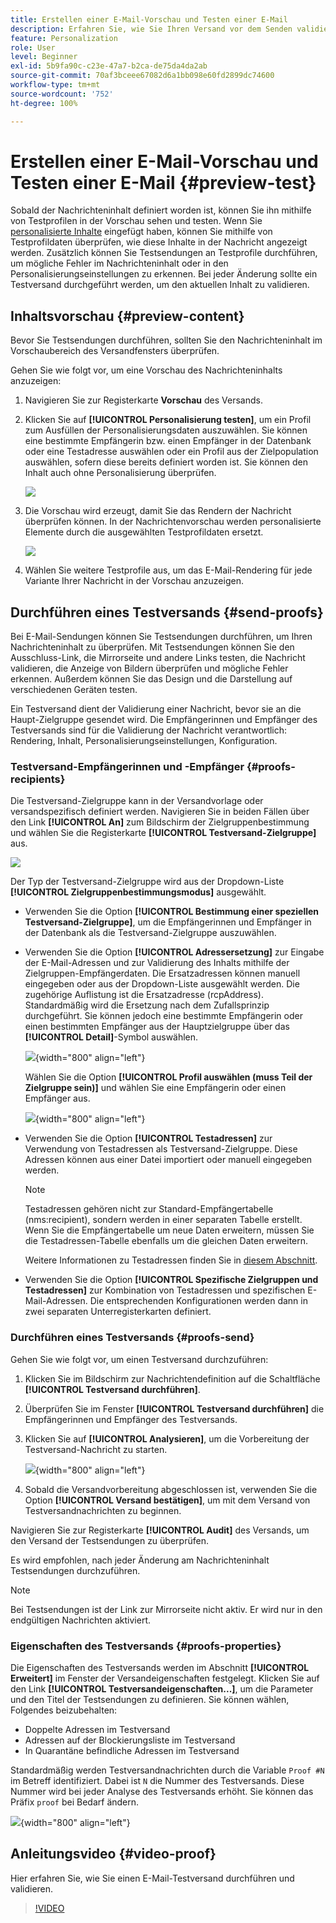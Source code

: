 ```yaml
---
title: Erstellen einer E-Mail-Vorschau und Testen einer E-Mail
description: Erfahren Sie, wie Sie Ihren Versand vor dem Senden validieren
feature: Personalization
role: User
level: Beginner
exl-id: 5b9fa90c-c23e-47a7-b2ca-de75da4da2ab
source-git-commit: 70af3bceee67082d6a1bb098e60fd2899dc74600
workflow-type: tm+mt
source-wordcount: '752'
ht-degree: 100%

---
```


# Erstellen einer E-Mail-Vorschau und Testen einer E-Mail {#preview-test}

Sobald der Nachrichteninhalt definiert worden ist, können Sie ihn mithilfe von Testprofilen in der Vorschau sehen und testen. Wenn Sie [personalisierte Inhalte](personalize.md) eingefügt haben, können Sie mithilfe von Testprofildaten überprüfen, wie diese Inhalte in der Nachricht angezeigt werden. Zusätzlich können Sie Testsendungen an Testprofile durchführen, um mögliche Fehler im Nachrichteninhalt oder in den Personalisierungseinstellungen zu erkennen. Bei jeder Änderung sollte ein Testversand durchgeführt werden, um den aktuellen Inhalt zu validieren.

## Inhaltsvorschau {#preview-content}

Bevor Sie Testsendungen durchführen, sollten Sie den Nachrichteninhalt im Vorschaubereich des Versandfensters überprüfen.

Gehen Sie wie folgt vor, um eine Vorschau des Nachrichteninhalts anzuzeigen:

1. Navigieren Sie zur Registerkarte **Vorschau** des Versands.
1. Klicken Sie auf **[!UICONTROL Personalisierung testen]**, um ein Profil zum Ausfüllen der Personalisierungsdaten auszuwählen. Sie können eine bestimmte Empfängerin bzw. einen Empfänger in der Datenbank oder eine Testadresse auswählen oder ein Profil aus der Zielpopulation auswählen, sofern diese bereits definiert worden ist. Sie können den Inhalt auch ohne Personalisierung überprüfen.

   ![](assets/test-personalization.png)

1. Die Vorschau wird erzeugt, damit Sie das Rendern der Nachricht überprüfen können. In der Nachrichtenvorschau werden personalisierte Elemente durch die ausgewählten Testprofildaten ersetzt.

   ![](assets/test-personalization-with-a-recipient.png)

1. Wählen Sie weitere Testprofile aus, um das E-Mail-Rendering für jede Variante Ihrer Nachricht in der Vorschau anzuzeigen.

## Durchführen eines Testversands {#send-proofs}

Bei E-Mail-Sendungen können Sie Testsendungen durchführen, um Ihren Nachrichteninhalt zu überprüfen. Mit Testsendungen können Sie den Ausschluss-Link, die Mirrorseite und andere Links testen, die Nachricht validieren, die Anzeige von Bildern überprüfen und mögliche Fehler erkennen. Außerdem können Sie das Design und die Darstellung auf verschiedenen Geräten testen.

Ein Testversand dient der Validierung einer Nachricht, bevor sie an die Haupt-Zielgruppe gesendet wird. Die Empfängerinnen und Empfänger des Testversands sind für die Validierung der Nachricht verantwortlich: Rendering, Inhalt, Personalisierungseinstellungen, Konfiguration.

### Testversand-Empfängerinnen und -Empfänger {#proofs-recipients}

Die Testversand-Zielgruppe kann in der Versandvorlage oder versandspezifisch definiert werden. Navigieren Sie in beiden Fällen über den Link **[!UICONTROL An]** zum Bildschirm der Zielgruppenbestimmung und wählen Sie die Registerkarte **[!UICONTROL Testversand-Zielgruppe]** aus.

![](assets/target-of-proofs.png)

Der Typ der Testversand-Zielgruppe wird aus der Dropdown-Liste **[!UICONTROL Zielgruppenbestimmungsmodus]** ausgewählt.

* Verwenden Sie die Option **[!UICONTROL Bestimmung einer speziellen Testversand-Zielgruppe]**, um die Empfängerinnen und Empfänger in der Datenbank als die Testversand-Zielgruppe auszuwählen.
* Verwenden Sie die Option **[!UICONTROL Adressersetzung]** zur Eingabe der E-Mail-Adressen und zur Validierung des Inhalts mithilfe der Zielgruppen-Empfängerdaten. Die Ersatzadressen können manuell eingegeben oder aus der Dropdown-Liste ausgewählt werden. Die zugehörige Auflistung ist die Ersatzadresse (rcpAddress).
Standardmäßig wird die Ersetzung nach dem Zufallsprinzip durchgeführt. Sie können jedoch eine bestimmte Empfängerin oder einen bestimmten Empfänger aus der Hauptzielgruppe über das **[!UICONTROL Detail]**-Symbol auswählen.

  ![](assets/target-of-proofs-substitution-details.png){width="800" align="left"}

  Wählen Sie die Option **[!UICONTROL Profil auswählen (muss Teil der Zielgruppe sein)]** und wählen Sie eine Empfängerin oder einen Empfänger aus.

  ![](assets/target-of-proofs-substitution.png){width="800" align="left"}


* Verwenden Sie die Option **[!UICONTROL Testadressen]** zur Verwendung von Testadressen als Testversand-Zielgruppe. Diese Adressen können aus einer Datei importiert oder manuell eingegeben werden.

  >[!NOTE]
  >
  >Testadressen gehören nicht zur Standard-Empfängertabelle (nms:recipient), sondern werden in einer separaten Tabelle erstellt. Wenn Sie die Empfängertabelle um neue Daten erweitern, müssen Sie die Testadressen-Tabelle ebenfalls um die gleichen Daten erweitern.

  Weitere Informationen zu Testadressen finden Sie in [diesem Abschnitt](../audiences/test-profiles.md).

* Verwenden Sie die Option **[!UICONTROL Spezifische Zielgruppen und Testadressen]** zur Kombination von Testadressen und spezifischen E-Mail-Adressen. Die entsprechenden Konfigurationen werden dann in zwei separaten Unterregisterkarten definiert.

### Durchführen eines Testversands {#proofs-send}

Gehen Sie wie folgt vor, um einen Testversand durchzuführen:

1. Klicken Sie im Bildschirm zur Nachrichtendefinition auf die Schaltfläche **[!UICONTROL Testversand durchführen]**.
1. Überprüfen Sie im Fenster **[!UICONTROL Testversand durchführen]** die Empfängerinnen und Empfänger des Testversands.
1. Klicken Sie auf **[!UICONTROL Analysieren]**, um die Vorbereitung der Testversand-Nachricht zu starten.

   ![](assets/send-proof-analyze.png){width="800" align="left"}

1. Sobald die Versandvorbereitung abgeschlossen ist, verwenden Sie die Option **[!UICONTROL Versand bestätigen]**, um mit dem Versand von Testversandnachrichten zu beginnen.

Navigieren Sie zur Registerkarte **[!UICONTROL Audit]** des Versands, um den Versand der Testsendungen zu überprüfen.

Es wird empfohlen, nach jeder Änderung am Nachrichteninhalt Testsendungen durchzuführen.

>[!NOTE]
>
>Bei Testsendungen ist der Link zur Mirrorseite nicht aktiv. Er wird nur in den endgültigen Nachrichten aktiviert.

### Eigenschaften des Testversands {#proofs-properties}

Die Eigenschaften des Testversands werden im Abschnitt **[!UICONTROL Erweitert]** im Fenster der Versandeigenschaften festgelegt. Klicken Sie auf den Link **[!UICONTROL Testversandeigenschaften...]**, um die Parameter und den Titel der Testsendungen zu definieren. Sie können wählen, Folgendes beizubehalten:

* Doppelte Adressen im Testversand
* Adressen auf der Blockierungsliste im Testversand
* In Quarantäne befindliche Adressen im Testversand

Standardmäßig werden Testversandnachrichten durch die Variable `Proof #N` im Betreff identifiziert. Dabei ist `N` die Nummer des Testversands. Diese Nummer wird bei jeder Analyse des Testversands erhöht. Sie können das Präfix `proof` bei Bedarf ändern.

![](assets/proof-parameters.png){width="800" align="left"}


## Anleitungsvideo {#video-proof}

Hier erfahren Sie, wie Sie einen E-Mail-Testversand durchführen und validieren.

>[!VIDEO](https://video.tv.adobe.com/v/3447008?captions=ger)
